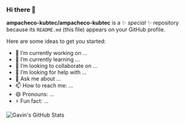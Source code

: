 ### Hi there 👋


**ampacheco-kubtec/ampacheco-kubtec** is a ✨ _special_ ✨ repository because its `README.md` (this file) appears on your GitHub profile.

Here are some ideas to get you started:

- 🔭 I’m currently working on ...
- 🌱 I’m currently learning ...
- 👯 I’m looking to collaborate on ...
- 🤔 I’m looking for help with ...
- 💬 Ask me about ...
- 📫 How to reach me: ...
- 😄 Pronouns: ...
- ⚡ Fun fact: ...


![Gavin's GitHub Stats](https://github-readme-stats.vercel.app/api?username=ampacheco&show_icons=true&theme=graywhite)
